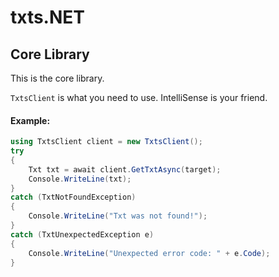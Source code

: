 # txts.NET
## Core Library

This is the core library.

`TxtsClient` is what you need to use. IntelliSense is your friend.

#### Example:

```csharp
using TxtsClient client = new TxtsClient();
try
{
    Txt txt = await client.GetTxtAsync(target);
    Console.WriteLine(txt);
}
catch (TxtNotFoundException)
{
    Console.WriteLine("Txt was not found!");
}
catch (TxtUnexpectedException e)
{
    Console.WriteLine("Unexpected error code: " + e.Code);
}
```